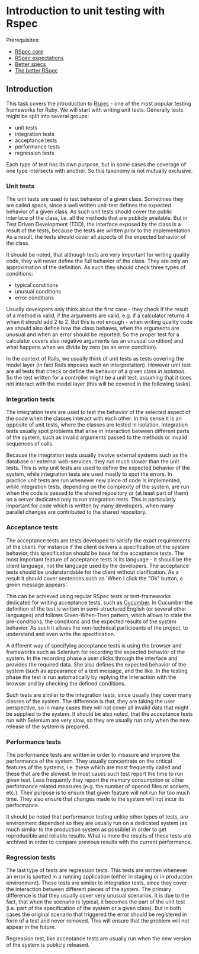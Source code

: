 # Introduction to unit testing with Rspec #

Prerequisites:

* [RSpec core](http://rubydoc.info/gems/rspec-core/frames)
* [RSpec expectations](http://rubydoc.info/gems/rspec-expectations/frames)
* [Better specs](http://betterspecs.org/)
* [The better RSpec](http://blog.bandzarewicz.com/blog/2011/09/27/krug-the-perfect-rspec/)

## Introduction ##

This task covers the introduction to [Rspec](http://rspec.info/) - 
one of the most popular testing frameworks for Ruby. 
We will start with writing unit tests. Generally tests might be split into
several groups:
* unit tests
* integration tests
* acceptance tests
* performance tests
* regression tests

Each type of test has its own purpose, but in some cases the coverage of one
type intersects with another. So this taxonomy is not mutually exclusive.

### Unit tests ###

The unit tests are used to test behavior of a given class. Sometimes they are called
specs, since a well written unit-test defines the expected behavior of a given
class. As such unit tests should cover the public interface of the class, i.e.
all the methods that are publicly available. But in Test Driven Development
(TDD), the interface exposed by the class is a result of the tests, because
the tests are written prior to the implementation. As a result, the tests should
cover all aspects of the expected behavior of the class.

It should be noted, that although tests are very important for writing quality
code, they will never define the full behavior of the class. They are only an
approximation of the definition. As such they should check three types of
conditions:
* typical conditions
* unusual conditions
* error conditions

Usually developers only think about the first case - they check if the result of
a method is valid, if the arguments are valid, e.g. if a calculator returns 4
when it should add 2 to 2. But this is not enough - when writing quality code
we should also define how the class behaves, when the arguments are unusual and
when an error should be reported. So the proper test for a calculator covers 
also negative arguments (as an unusual condition) and what happens when we
divide by zero (as an error condition). 

In the context of Rails, we usually think of unit tests as tests covering the
model layer (in fact Rails imposes such an interpretation). However unit test
are all tests that check or define the behavior of a given class *in isolation*.
So the test written for a controller might be a unit test, assuming that it 
does not interact with the model layer (this will be covered in the following
tasks).

### Integration tests ###

The integration tests are used to test the behavior of the selected aspect of
the code when the classes interact with each other. In this sense it is an
opposite of unit tests, where the classes are tested in isolation. Integration
tests usually spot problems that arise in interaction between different parts
of the system, such as invalid arguments passed to the methods or invalid
sequences of calls. 

Because the integration tests usually involve external systems such as the
database or external web-services, they run much slower than the unit tests.
This is why unit tests are used to define the expected behavior of the system,
while integration tests are used mostly to spot the errors. In practice unit
tests are run whenever new piece of code is implemented, while integration
tests, depending on the complexity of the system, are run when the code is
passed to the shared repository or (at least part of them) on a server dedicated
only to run integration tests. This is particularly important for code which is
written by many developers, when many parallel changes are contributed to the
shared repository.

### Acceptance tests ###

The acceptance tests are tests developed to satisfy the exact requirements of
the client. For instance if the client delivers a specification of the system
behavior, this specification should be base for the acceptance tests. The most
important feature of acceptance tests is its language - it should be the client
language, not the language used by the developers. The acceptance tests should
be understandable for the client without clarification. As a result it should
cover sentences such as 'When I click the "Ok" button, a green message appears'.

This can be achieved using regular RSpec tests or test-frameworks dedicated for
writing acceptance tests, such as [Cucumber](http://cukes.info/). 
In Cucumber the definition of the
test is written in semi-structured English (or several other languages) and
follows Given-When-Then pattern, which allows to state the pre-conditions, the
conditions and the expected results of the system behavior. As such it allows
the non-technical participants of the project, to understand and even write the
specification. 

A different way of specifying acceptance tests is using the browser and
frameworks such as Selenium for recording the expected behavior of the system.
In the recording phase a user clicks through the interface and provides the
required data. She also defines the expected behavior of the system (such as
appearance of a text message, and the like. 
In the testing phase the test is run automatically by replying the interaction 
with the browser and by checking the defined conditions. 

Such tests are similar to the integration tests, since usually they cover many
classes of the system. The difference is that, they are taking the user
perspective, so in many cases they will not cover all invalid data that might be
supplied to the system. It should be also noted, that the acceptance tests run
with Selenium are very slow, so they are usually run only when the new release
of the system is prepared.

### Performance tests ###

The performance tests are written in order to measure and improve the
performance of the system. They usually concentrate on the critical features of
the systems, i.e. these which are most frequently called and these that are the
slowest. In most cases such test report the time to run given test. Less
frequently they report the memory consumption or other performance related 
measures (e.g. the number of opened files or sockets, etc.). Their purpose is
to ensure that given feature will not run for too much time. They also ensure
that changes made to the system will not incur its performance. 

It should be noted that performance testing unlike other types of tests, are 
environment dependant so they are usually run on a dedicated system (as much
similar to the production system as possible) in order to get reproducible and
reliable results. What is more the results of these tests are archived in order
to compare previous results with the current performance.

### Regression tests ###

The last type of tests are regression tests. This tests are written whenever an
error is spotted in a running application (either in staging or in production
environment). These tests are similar to integration tests, since they cover the
interaction between different pieces of the system. The primary difference is
that they usually cover very unusual scenarios. It is due to the fact, that when
the scenario is typical, it becomes the part of the unit test (i.e. part of the
specification of the system or a given class). But in both cases the original
scenario that triggered the error should be registered in form of a test and
never removed. This will ensure that the problem will not appear in the future.

Regression test, like acceptance tests are usually run when the new version of
the system is publicly released.
